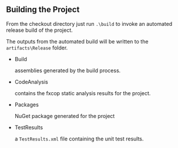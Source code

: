## Building the Project

From the checkout directory just run `.\build` to invoke an automated release build of the project.

The outputs from the automated build will be written to the `artifacts\Release` folder.

* Build

  assemblies generated by the build process.

* CodeAnalysis

  contains the fxcop static analysis results for the project.

* Packages

  NuGet package generated for the project

* TestResults

  a `TestResults.xml` file containing the unit test results.
